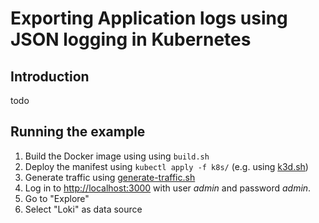 # Exporting Application logs using JSON logging in Kubernetes

## Introduction

todo

## Running the example

1. Build the Docker image using using `build.sh`
2. Deploy the manifest using `kubectl apply -f k8s/` (e.g. using [k3d.sh](k3d.sh))
3. Generate traffic using [generate-traffic.sh](../../../generate-traffic.sh)
4. Log in to [http://localhost:3000](http://localhost:3000) with user _admin_ and password _admin_.
5. Go to "Explore"
6. Select "Loki" as data source
